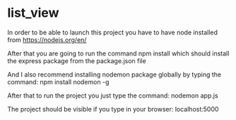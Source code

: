 # list_view

In order to be able to launch this project you have to have node installed from https://nodejs.org/en/

After that you are going to run the command npm install which should install the express package from the package.json file

And I also recommend installing nodemon package globally by typing the command: 
  npm install nodemon -g

After that to run the project you just type the command: 
  nodemon app.js

The project should be visible if you type in your browser: localhost:5000

